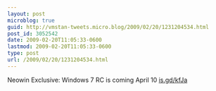 ```yaml
---
layout: post
microblog: true
guid: http://vmstan-tweets.micro.blog/2009/02/20/1231204534.html
post_id: 3052542
date: 2009-02-20T11:05:33-0600
lastmod: 2009-02-20T11:05:33-0600
type: post
url: /2009/02/20/1231204534.html
---
```

Neowin Exclusive: Windows 7 RC is coming April 10  [is.gd/kfJa](http://is.gd/kfJa)
